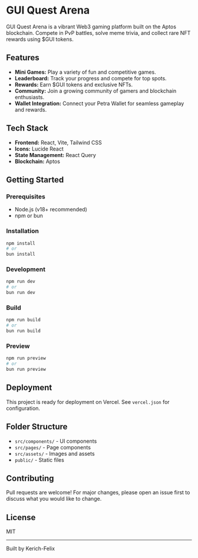 # GUI Quest Arena

GUI Quest Arena is a vibrant Web3 gaming platform built on the Aptos blockchain. Compete in PvP battles, solve meme trivia, and collect rare NFT rewards using $GUI tokens.

## Features
- **Mini Games:** Play a variety of fun and competitive games.
- **Leaderboard:** Track your progress and compete for top spots.
- **Rewards:** Earn $GUI tokens and exclusive NFTs.
- **Community:** Join a growing community of gamers and blockchain enthusiasts.
- **Wallet Integration:** Connect your Petra Wallet for seamless gameplay and rewards.

## Tech Stack
- **Frontend:** React, Vite, Tailwind CSS
- **Icons:** Lucide React
- **State Management:** React Query
- **Blockchain:** Aptos

## Getting Started

### Prerequisites
- Node.js (v18+ recommended)
- npm or bun

### Installation
```bash
npm install
# or
bun install
```

### Development
```bash
npm run dev
# or
bun run dev
```

### Build
```bash
npm run build
# or
bun run build
```

### Preview
```bash
npm run preview
# or
bun run preview
```

## Deployment
This project is ready for deployment on Vercel. See `vercel.json` for configuration.

## Folder Structure
- `src/components/` - UI components
- `src/pages/` - Page components
- `src/assets/` - Images and assets
- `public/` - Static files

## Contributing
Pull requests are welcome! For major changes, please open an issue first to discuss what you would like to change.

## License
MIT

---
Built by Kerich-Felix